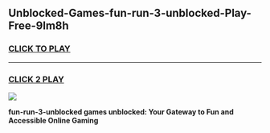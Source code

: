 
## Unblocked-Games-fun-run-3-unblocked-Play-Free-9lm8h
<h3>
<a href="https://premium76.site?title=fun-run-3-unblocked&ref=21A">CLICK TO PLAY</a></h3>
<hr>

<h3>
<a href="https://premium76.site?title=fun-run-3-unblocked&ref=21A">CLICK 2 PLAY</a>
  
</h3>

<a href="https://premium76.site?title=fun-run-3-unblocked&ref=21A"><img src="https://clearcache.store/games.png"></a>


**fun-run-3-unblocked games unblocked: Your Gateway to Fun and Accessible Online Gaming**
